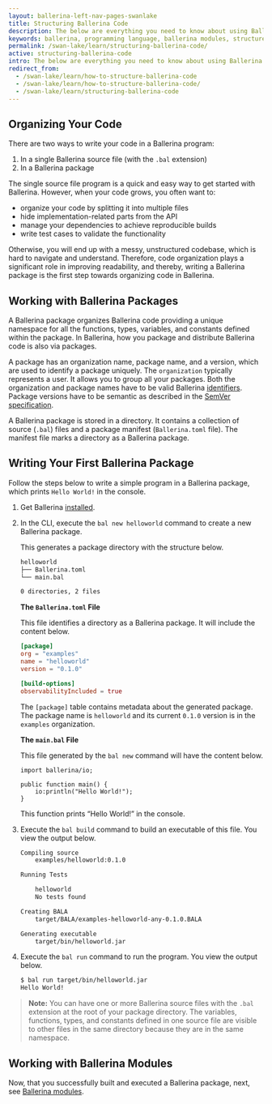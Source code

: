 ```yaml
---
layout: ballerina-left-nav-pages-swanlake
title: Structuring Ballerina Code
description: The below are everything you need to know about using Ballerina packages to structure your code. It also introduces the package-related commands in the `ballerina` command-line tool.
keywords: ballerina, programming language, ballerina modules, structure code
permalink: /swan-lake/learn/structuring-ballerina-code/
active: structuring-ballerina-code
intro: The below are everything you need to know about using Ballerina packages to structure your code. It also introduces the package-related commands in the `ballerina` command-line tool.
redirect_from:
  - /swan-lake/learn/how-to-structure-ballerina-code
  - /swan-lake/learn/how-to-structure-ballerina-code/
  - /swan-lake/learn/structuring-ballerina-code
---
```


## Organizing Your Code

There are two ways to write your code in a Ballerina program: 

1. In a single Ballerina source file (with the `.bal` extension)
2. In a Ballerina package

The single source file program is a quick and easy way to get started with Ballerina. However, when your code grows, you often want to:
- organize your code by splitting it into multiple files 
- hide implementation-related parts from the API
- manage your dependencies to achieve reproducible builds
- write test cases to validate the functionality

Otherwise, you will end up with a messy, unstructured codebase, which is hard to navigate and understand. Therefore, code organization plays a significant role in improving readability, and thereby, writing a Ballerina package is the first step towards organizing code in Ballerina.

## Working with Ballerina Packages

A Ballerina package organizes Ballerina code providing a unique namespace for all the functions, types, variables, and constants defined within the package. In Ballerina, how you package and distribute Ballerina code is also via packages. 

A package has an organization name, package name, and a version, which are used to identify a package uniquely. The `organization` typically represents a user. It allows you to group all your packages. Both the organization and package names have to be valid Ballerina [identifiers](/spec/lang/master/#identifier). Package versions have to be semantic as described in the [SemVer specification](https://semver.org/).  

A Ballerina package is stored in a directory. It contains a collection of source (`.bal`) files and a package manifest (`Ballerina.toml` file). The manifest file marks a directory as a Ballerina package.

## Writing Your First Ballerina Package

Follow the steps below to write a simple program in a Ballerina package, which prints `Hello World!` in the console. 

1. Get Ballerina [installed](/swan-lake/learn/installing-ballerina).

2. In the CLI, execute the `bal new helloworld` command to create a new Ballerina package.

    This generates a package directory with the structure below. 

    ```bash
    helloworld
    ├── Ballerina.toml
    └── main.bal
    
    0 directories, 2 files
    ```

    **The `Ballerina.toml` File**

    This file identifies a directory as a Ballerina package. It will include the content below.

    ```toml
    [package]
    org = "examples"
    name = "helloworld"
    version = "0.1.0"

    [build-options]
    observabilityIncluded = true
    ```

    The `[package]` table contains metadata about the generated package. The package name is `helloworld` and its current `0.1.0` version is in the `examples` organization. 

    **The `main.bal` File**

    This file generated by the `bal new` command will have the content below.

    ```ballerina
    import ballerina/io;

    public function main() {
        io:println("Hello World!");
    }
    ```

    This function prints “Hello World!” in the console. 

3. Execute the `bal build` command to build an executable of this file. You view the output below.

    ```bash
    Compiling source
        examples/helloworld:0.1.0
    
    Running Tests
    
        helloworld
        No tests found
    
    Creating BALA
        target/BALA/examples-helloworld-any-0.1.0.BALA
    
    Generating executable
        target/bin/helloworld.jar
    ```

4. Execute the `bal run` command to run the program. You view the output below.

    ```bash
   $ bal run target/bin/helloworld.jar
    Hello World!
    ```

>**Note:** You can have one or more Ballerina source files with the `.bal` extension at the root of your package directory. The variables, functions, types, and constants defined in one source file are visible to other files in the same directory because they are in the same namespace. 

## Working with Ballerina Modules

Now, that you successfully built and executed a Ballerina package, next, see [Ballerina modules](/swan-lake/learn/structuring-ballerina-code/working-with-ballerina-modules).  

<style> #tree-expand-all, #tree-collapse-all, .cTocElements {display:none;} .cGitButtonContainer {padding-left: 40px;} </style>




